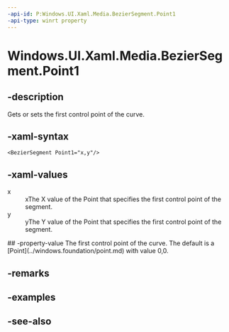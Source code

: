 ```yaml
---
-api-id: P:Windows.UI.Xaml.Media.BezierSegment.Point1
-api-type: winrt property
---
```


<!-- Property syntax
public Windows.Foundation.Point Point1 { get;  set; }
-->

# Windows.UI.Xaml.Media.BezierSegment.Point1

## -description
Gets or sets the first control point of the curve.



## -xaml-syntax
```xaml
<BezierSegment Point1="x,y"/>
```


## -xaml-values
<dl><dt>x</dt><dd>xThe X value of the Point that specifies the first control point of the segment.</dd>
<dt>y</dt><dd>yThe Y value of the Point that specifies the first control point of the segment.</dd>
</dl>
## -property-value
The first control point of the curve. The default is a [Point](../windows.foundation/point.md) with value 0,0.

## -remarks

## -examples

## -see-also

